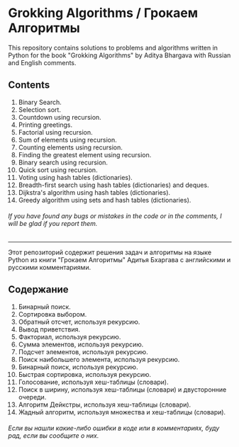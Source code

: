 # Grokking Algorithms / Грокаем Алгоритмы

This repository contains solutions to problems and algorithms written in Python for the book "Grokking Algorithms" by Aditya Bhargava with Russian and English comments.


## Contents

1. Binary Search.
2. Selection sort.
3. Countdown using recursion.
4. Printing greetings.
5. Factorial using recursion.
6. Sum of elements using recursion.
7. Counting elements using recursion.
8. Finding the greatest element using recursion.
9. Binary search using recursion.
10. Quick sort using recursion.
11. Voting using hash tables (dictionaries).
12. Breadth-first search using hash tables (dictionaries) and deques.
13. Dijkstra's algorithm using hash tables (dictionaries).
14. Greedy algorithm using sets and hash tables (dictionaries).

###### If you have found any bugs or mistakes in the code or in the comments, I will be glad if you report them.

----
Этот репозиторий содержит решения задач и алгоритмы на языке Python из книги "Грокаем Алгоритмы" Адитья Бхаргава с английскими и русскими комментариями.


## Содержание

1. Бинарный поиск.
2. Сортировка выбором.
3. Обратный отсчет, используя рекурсию.
4. Вывод приветствия.
5. Факториал, используя рекурсию.
6. Сумма элементов, используя рекурсию.
7. Подсчет элементов, используя рекурсию.
8. Поиск наибольшего элемента, используя рекурсию.
9. Бинарный поиск, используя рекурсию.
10. Быстрая сортировка, используя рекурсию.
11. Голосование, используя хеш-таблицы (словари).
12. Поиск в ширину, используя хеш-таблицы (словари) и двусторонние очереди.
13. Алгоритм Дейкстры, используя хеш-таблицы (словари).
14. Жадный алгоритм, используя множества и хеш-таблицы (словари).

###### Если вы нашли какие-либо ошибки в коде или в комментариях, буду рад, если вы сообщите о них.
